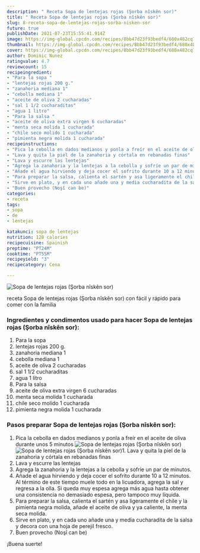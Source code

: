 ```yaml
---
description: " Receta Sopa de lentejas rojas (Şorba nîskên sor)"
title: " Receta Sopa de lentejas rojas (Şorba nîskên sor)"
slug: 8-receta-sopa-de-lentejas-rojas-sorba-nisken-sor
future: true
publishDate: 2021-07-23T15:55:41.914Z
image: https://img-global.cpcdn.com/recipes/8bb47d23f93bedf4/680x482cq70/sopa-de-lentejas-rojas-sorba-nisken-sor-foto-principal.jpg
thumbnail: https://img-global.cpcdn.com/recipes/8bb47d23f93bedf4/680x482cq70/sopa-de-lentejas-rojas-sorba-nisken-sor-foto-principal.jpg
cover: https://img-global.cpcdn.com/recipes/8bb47d23f93bedf4/680x482cq70/sopa-de-lentejas-rojas-sorba-nisken-sor-foto-principal.jpg
author: Dominic Nunez
ratingvalue: 4.7
reviewcount: 15
recipeingredient:
- "Para la sopa "
- "lentejas rojas 200 g."
- "zanahoria mediana 1"
- "cebolla mediana 1"
- "aceite de oliva 2 cucharadas"
- "sal 1 1/2 cucharaditas"
- "agua 1 litro"
- "Para la salsa "
- "aceite de oliva extra virgen 6 cucharadas"
- "menta seca molida 1 cucharada"
- "chile seco molido 1 cucharada"
- "pimienta negra molida 1 cucharada"
recipeinstructions:
- "Pica la cebolla en dados medianos y ponla a freír en el aceite de oliva durante unos 5 minutos"
- "Lava y quita la piel de la zanahoria y córtala en rebanadas finas"
- "Lava y escurre las lentejas"
- "Agrega la zanahoria y la lentejas a la cebolla y sofríe un par de minutos."
- "Añade el agua hirviendo y deja cocer el sofrito durante 10 a 12 minutos. Al término de este tiempo muele todo en la licuadora, agrega la sal y regresa a la olla. Si queda muy espesa agrega más agua hasta obtener una consistencia no demasiado espesa, pero tampoco muy líquida."
- "Para preparar la salsa, calienta el sartén y asa ligeramente el chile y la pimienta negra molida, añade el aceite de oliva y ya caliente, la menta seca molida."
- "Sirve en plato, y en cada uno añade una y media cucharadita de la salsa y decora con una hoja de perejil fresco."
- "Buen provecho (Noşî can be)"
categories:
- receta
tags:
- sopa
- de
- lentejas

katakunci: sopa de lentejas 
nutrition: 128 calories
recipecuisine: Spainish
preptime: "PT24M"
cooktime: "PT55M"
recipeyield: "3"
recipecategory: Cena

---
```



![Sopa de lentejas rojas (Şorba nîskên sor)](https://img-global.cpcdn.com/recipes/8bb47d23f93bedf4/680x482cq70/sopa-de-lentejas-rojas-sorba-nisken-sor-foto-principal.jpg)

receta Sopa de lentejas rojas (Şorba nîskên sor) con fácil y rápido para comer con la familia

<!--inarticleads1-->

### Ingredientes y condimentos usado para hacer Sopa de lentejas rojas (Şorba nîskên sor):

1. Para la sopa 
1. lentejas rojas 200 g.
1. zanahoria mediana 1
1. cebolla mediana 1
1. aceite de oliva 2 cucharadas
1. sal 1 1/2 cucharaditas
1. agua 1 litro
1. Para la salsa 
1. aceite de oliva extra virgen 6 cucharadas
1. menta seca molida 1 cucharada
1. chile seco molido 1 cucharada
1. pimienta negra molida 1 cucharada



<!--inarticleads2-->

### Pasos preparar Sopa de lentejas rojas (Şorba nîskên sor):

1. Pica la cebolla en dados medianos y ponla a freír en el aceite de oliva durante unos 5 minutos
<img src="https://img-global.cpcdn.com/steps/ab1028fed0c05ede/160x128cq70/foto-del-paso-1-de-la-receta-sopa-de-lentejas-rojas-sorba-nisken-sor.jpg" alt="Sopa de lentejas rojas (Şorba nîskên sor)"><img src="https://img-global.cpcdn.com/steps/ec81e45116abdd68/160x128cq70/foto-del-paso-1-de-la-receta-sopa-de-lentejas-rojas-sorba-nisken-sor.jpg" alt="Sopa de lentejas rojas (Şorba nîskên sor)">1. Lava y quita la piel de la zanahoria y córtala en rebanadas finas
1. Lava y escurre las lentejas
1. Agrega la zanahoria y la lentejas a la cebolla y sofríe un par de minutos.
1. Añade el agua hirviendo y deja cocer el sofrito durante 10 a 12 minutos. Al término de este tiempo muele todo en la licuadora, agrega la sal y regresa a la olla. Si queda muy espesa agrega más agua hasta obtener una consistencia no demasiado espesa, pero tampoco muy líquida.
1. Para preparar la salsa, calienta el sartén y asa ligeramente el chile y la pimienta negra molida, añade el aceite de oliva y ya caliente, la menta seca molida.
1. Sirve en plato, y en cada uno añade una y media cucharadita de la salsa y decora con una hoja de perejil fresco.
1. Buen provecho (Noşî can be)



¡Buena suerte!


